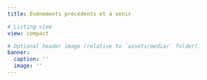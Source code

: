 ```yaml
---
title: Événements précédents et à venir

# Listing view
view: compact

# Optional header image (relative to `assets/media/` folder).
banner:
  caption: ''
  image: ''
---
```

